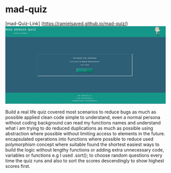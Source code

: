 # mad-quiz
[mad-Quiz-Link] (https://ramielsayed.github.io/mad-quiz/)
![project screenshot](./assets/images/Screenshot%202022-05-05%20000228.jpg)

Build a real life quiz 
covered most scenarios to reduce bugs as much as possible
applied clean code simple to understand, even a normal persona without coding background can read my functions names and understand what i am trying to do
reduced duplications as much as possible using abstraction where possible without limiting access to elements in the future. encapsulated operations into functions where possible to reduce 
used polymorphism concept where suitable
found the shortest easiest ways to build the logic without lengthy functions or adding extra unnecessary code, variables or functions e.g I used .sort(); to choose random questions every time the quiz runs and also to sort the scores descendingly to show highest scores first.